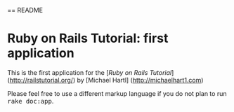 == README

#  Ruby on Rails Tutorial: first application

This is the first application for the
[*Ruby on Rails Tutorial*]  (http://railstutorial.org/)
by [Michael Hartl]  (http://michaelhart1.com)

Please feel free to use a different markup language if you do not plan to run
<tt>rake doc:app</tt>.
